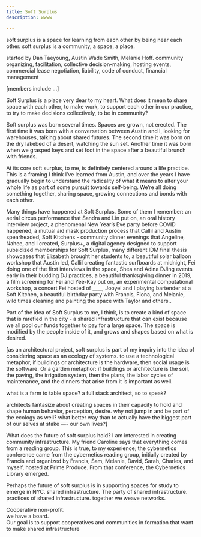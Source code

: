 ```yaml
---
title: Soft Surplus
description: wwww

---
```

soft surplus is a space for learning from each other by being near each other. soft surplus is a community, a space, a place.

<div class="formal">started by Dan Taeyoung, Austin Wade Smith, Melanie Hoff.  
community organizing, facilitation, collective decision-making, hosting events, commercial lease negotiation, liability, code of conduct, financial management</div>

\[members include …\]

Soft Surplus is a place very dear to my heart. What does it mean to share space with each other, to make work, to support each other in our practice, to try to make decisions collectively, to be in community?

Soft surplus was born several times. Spaces are grown, not erected. The first time it was born with a conversation between Austin and I, looking for warehouses, talking about shared futures. The second time it was born on the dry lakebed of a desert, watching the sun set. Another time it was born when we grasped keys and set foot in the space after a beautiful brunch with friends.

At its core soft surplus, to me, is definitely centered around a life practice. This is a framing I think I’ve learned from Austin, and over the years I have gradually begin to understand the radicality of what it means to alter your whole life as part of some pursuit towards self-being. We’re all doing something together, sharing space, growing connections and bonds with each other.

Many things have happened at Soft Surplus. Some of them I remember: an aerial circus performance that Sandra and Lin put on, an oral history interview project, a phenomenal New Year’s Eve party before COVID happened, a mutual aid mask production process that Callil and Austin spearheaded, Soft Kitchens - community dinner evenings that Angeline, Nahee, and I created, Surplus+, a digital agency designed to support subsidized memberships for Soft Surplus, many different IDM final thesis showcases that Elizabeth brought her students to, a beautiful solar balloon workshop that Austin led, Callil creating fantastic surfboards at midnight, Fei doing one of the first interviews in the space, Shea and Adina DJing events early in their budding DJ practices, a beautiful thanksgiving dinner in 2019, a film screening for Fei and Yee-Kay put on, an experimental computational workshop, a concert Fei hosted of ____, Jooyei and I playing bartender at a Soft Kitchen, a beautiful birthday party with Francis, Fiona, and Melanie, wild times cleaning and painting the space with Taylor and others..

Part of the idea of Soft Surplus to me, I think, is to create a kind of space that is rarefied in the city - a shared infrastructure that can exist because we all pool our funds together to pay for a large space. The space is modified by the people inside of it, and grows and shapes based on what is desired.

\[as an architectural project, soft surplus is part of my inquiry into the idea of considering space as an ecology of systems. to use a technological metaphor, if buildings or architecture is the hardware, then social usage is the software. Or a garden metaphor: if buildings or architecture is the soil, the paving, the irrigation system, then the plans, the labor cycles of maintenance, and the dinners that arise from it is important as well.

what is a farm to table space? a full stack architect, so to speak?

architects fantasize about creating spaces in their capacity to hold and shape human behavior, perception, desire. why not jump in and be part of the ecology as well? what better way than to actually have the biggest part of our selves at stake —- our own lives?\]

What does the future of soft surplus hold? I am interested in creating community infrastructure. My friend Caroline says that everything comes from a reading group. This is true, to my experience; the cybernetics conference came from the cybernetics reading group, initially created by Francis and organized by Francis, Sam, Melanie, David, Sarah, Charles, and myself, hosted at Prime Produce. From that conference, the Cybernetics Library emerged.

Perhaps the future of soft surplus is in supporting spaces for study to emerge in NYC. shared infrastructure. The party of shared infrastructure. practices of shared infrastructure. together we weave networks.

Cooperative non-profit.  
we have a board.  
Our goal is to support cooperatives and communities in formation that want to make shared infrastructure